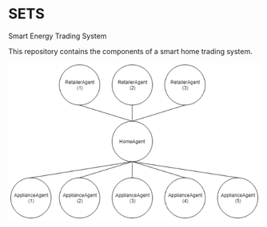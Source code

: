 # SETS
Smart Energy Trading System

This repository contains the components of a smart home trading system. 

![](jade-env.png?raw=true)
